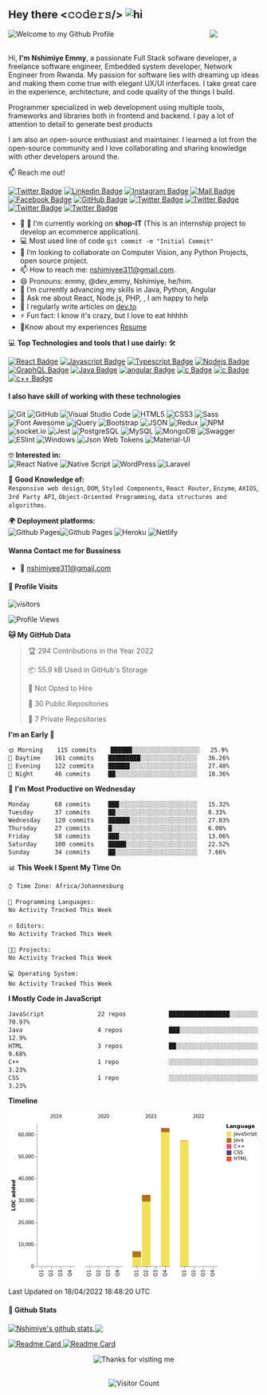 ## Hey there <𝚌𝚘𝚍𝚎𝚛𝚜/> <img src="https://user-images.githubusercontent.com/1303154/88677602-1635ba80-d120-11ea-84d8-d263ba5fc3c0.gif" width="28px" alt="hi">

<div align="left">
  <img src="https://github.com/BrunnerLivio/brunnerlivio/blob/master/images/welcome.png?raw=true" style="max-width: 100%;" alt="Welcome to my Github Profile" />
  <img align='right' style="max-width:100px" src='https://i.giphy.com/media/VTtANKl0beDFQRLDTh/200w.webp' width='200"'>
  <br />
  <br />
  </div>

Hi, **I'm Nshimiye Emmy**, a passionate Full Stack sofware developer, a freelance software engineer, Embedded system developer, Network Engineer from Rwanda. My passion for software lies with dreaming up ideas and making them come true with elegant UX/UI interfaces. I take great care in the experience, architecture, and code quality of the things I build.

Programmer specialized in web development using multiple tools, frameworks and libraries both in frontend and backend. I pay a lot of attention to detail to generate best products


I am also an open-source enthusiast and maintainer. I learned a lot from the open-source community and I love collaborating and sharing knowledge with other developers around the.


:mailbox: Reach me out!

[![Twitter Badge](https://img.shields.io/badge/Twitter-1DA1F2?style=for-the-badge&logo=twitter&logoColor=white)](https://twitter.com/NshimiyeEmmy7) [![Linkedin Badge](https://img.shields.io/badge/LinkedIn-0077B5?style=for-the-badge&logo=linkedin&logoColor=white)](https://www.linkedin.com/in/nshimiye-emmy-4737b2185/) [![Instagram Badge](https://img.shields.io/badge/Instagram-E4405F?style=for-the-badge&logo=instagram&logoColor=white)](https://www.instagram.com/nshimiye_250/) [![Mail Badge](https://img.shields.io/badge/Gmail-D14836?style=for-the-badge&logo=gmail&logoColor=white)](mailto:nshimiyee311@gmail.com)  [![Facebook Badge](
https://img.shields.io/badge/Facebook-1877F2?style=for-the-badge&logo=facebook&logoColor=white)](https://www.facebook.com/emmy.nshimiye.37/) [![GitHub Badge](
https://img.shields.io/badge/GitHub-100000?style=for-the-badge&logo=github&logoColor=white
)](https://github.com/nshimiyeemmy)  [![Twitter Badge](https://img.shields.io/badge/Bitbucket-330F63?style=for-the-badge&logo=bitbucket&logoColor=white)](hhttps://bitbucket.org/nshimiye_250/)  [![Twitter Badge](https://img.shields.io/badge/Stack_Overflow-FE7A16?style=for-the-badge&logo=stack-overflow&logoColor=white)](https://stackoverflow.com/users/13912304/nshimiye-emmy)  [![Twitter Badge](https://img.shields.io/badge/WhatsApp-25D366?style=for-the-badge&logo=whatsapp&logoColor=white)](https://stackoverflow.com/users/13912304/nshimiye-emmy)  [![Twitter Badge](https://img.shields.io/badge/dev.to-0A0A0A?style=for-the-badge&logo=dev.to&logoColor=white)](https://dev.to/dev_emmy)



<!-- TODO: Add last video link -->

- 🔭  🔭 I’m currently working on **shop-IT** (This is an internship project to develop an ecommerce application). 
- :computer: Most used line of code `git commit -m "Initial Commit"`
- 👯 I’m looking to collaborate on Computer Vision, any Python Projects, open source project.
- 📫 How to reach me: nshimiyee311@gmail.com.
- 😄 Pronouns: emmy, @dev_emmy, Nshimiye, he/him.
- 🌱 I’m currently advancing my skills in Java, Python, Angular
- 💬 Ask me about React, Node.js, PHP, , I am happy to help
- 📝 I regularly write articles on  [dev.to](https://dev.to/dev_emmy)
- ⚡ Fun fact: I know it's crazy, but I love to eat hhhhh
- 📝Know about my experiences  [Resume](https://drive.google.com/file/d/1ThQQJJtY_ool8zZRp6TcC5XWTYM7I2_W/view?usp=sharing)

💻 **Top Technologies and tools that I use dairly:** 🛠️

<!-- TODO: Make technologies links takes you to repositories -->

[![React Badge](https://img.shields.io/badge/-React-61DBFB?style=for-the-badge&labelColor=black&logo=react&logoColor=61DBFB)](#) [![Javascript Badge](https://img.shields.io/badge/-Javascript-F0DB4F?style=for-the-badge&labelColor=black&logo=javascript&logoColor=F0DB4F)](#) [![Typescript Badge](https://img.shields.io/badge/-Typescript-007acc?style=for-the-badge&labelColor=black&logo=typescript&logoColor=007acc)](#) [![Nodejs Badge](https://img.shields.io/badge/-Nodejs-3C873A?style=for-the-badge&labelColor=black&logo=node.js&logoColor=3C873A)](#) [![GraphQL Badge](https://img.shields.io/badge/-GraphQl-e535ab?style=for-the-badge&labelColor=black&logo=node.js&logoColor=e535ab)](#)
[![Java Badge](https://img.shields.io/badge/-Java-007396?style=for-the-badge&labelColor=black&logo=java&logoColor=007396)](#)
[![angular Badge](https://img.shields.io/badge/-angular-DD0031?style=for-the-badge&labelColor=white&logo=angular&logoColor=DD0031)](#)
[![c Badge](https://img.shields.io/badge/-php-777BB4?style=for-the-badge&labelColor=white&logo=php&logoColor=777BB4)](#)
[![c Badge](https://img.shields.io/badge/-c-A8B9CC?style=for-the-badge&labelColor=white&logo=c&logoColor=A8B9CC)](#)
[![c++ Badge](https://img.shields.io/badge/-c++-00599C?style=for-the-badge&labelColor=white&logo=c&logoColor=00599C)](#)


#### I also have skill of working with these technologies


![Git](https://img.shields.io/badge/-Git-000000?style=flat&logo=git&logoColor=F05032&labelColor=ffffff)
![GitHub](https://img.shields.io/badge/-GitHub-000000?style=flat&logo=github&logoColor=000000&labelColor=ffffff)
![Visual Studio Code](https://img.shields.io/badge/-VSCode-000000?style=flat&logo=visual-studio-code&labelColor=007ACC)
![HTML5](https://img.shields.io/badge/-HTML5-000000?style=flat&logo=html5&logoColor=ffffff&labelColor=E34F26)
![CSS3](https://img.shields.io/badge/-CSS3-000000?style=flat&logo=css3&logoColor=ffffff&labelColor=1572B6) 
![Sass](https://img.shields.io/badge/-Sass-000000?style=flat&logo=sass&logoColor=ffffff&labelColor=%23CC6699)
![Font Awesome](https://img.shields.io/badge/-font%20awesome-000000?style=flat&logo=font-awesome&logoColor=339AF0&labelColor=ffffff)
![jQuery](https://img.shields.io/badge/-jQuery-000000?style=flat&logo=jQuery&logoColor=0769AD&labelColor=ffffff)
![Bootstrap](https://img.shields.io/badge/-Bootstrap-000000?style=flat&logo=bootstrap&logoColor=ffffff&labelColor=563D7C)
![JSON](https://img.shields.io/badge/-JSON-000000?style=flat&logo=JSON&logoColor=000000&labelColor=ffffff)
![Redux](https://img.shields.io/badge/-Redux-000000?style=flat&logo=redux&logoColor=764ABC&labelColor=ffffff)
![NPM](https://img.shields.io/badge/-npm-000000?style=flat&logo=npm&labelColor=ffffff)
![socket.io](https://img.shields.io/badge/-Socket.Io-000000?style=flat&logo=socket.io&logoColor=000000&labelColor=ffffff)
![Jest](https://img.shields.io/badge/-Jest-000000?style=flat&logo=Jest&logoColor=C21325&labelColor=ffffff)
![PostgreSQL](https://img.shields.io/badge/-PostgreSQL-000000?style=flat&logo=postgresql&logoColor=ffffff&labelColor=336791)
![MySQL](https://img.shields.io/badge/-MySQL-000000?style=flat&logo=mysql&labelColor=ffffff)
![MongoDB](https://img.shields.io/badge/-MongoDB-000000?style=flat&logo=mongodb&labelColor=ffffff)
![Swagger](https://img.shields.io/badge/-Swagger-000000?style=flat&logo=swagger)
![ESlint](https://img.shields.io/badge/-ESlint-000000?style=flat&logo=ESlint&labelColor=4B32C3)
![Windows](https://img.shields.io/badge/-Windows-000000?style=flat&logo=windows&logoColor=ffffff&labelColor=0078D6)
![Json Web Tokens](https://img.shields.io/badge/-Json%20Web%20Tokens-000000?style=flat&logo=json-web-tokens&logoColor=ffffff&labelColor=000000)
![Material-UI](https://img.shields.io/badge/-Material%20UI-000000?style=flat&logo=Material%20UI&logoColor=ffffff&labelColor=0081CB)

🤓 **Interested in:** <br>
![React Native](https://img.shields.io/badge/-React%20Native-000000?style=flat&logo=react&labelColor=000000)
![Native Script](https://img.shields.io/badge/-Native%20Script-000000?style=flat&logo=angular&labelColor=000000)
![WordPress](https://img.shields.io/badge/-WordPress-000000?style=flat&logo=wordpress&labelColor=21759B)
![Laravel](https://img.shields.io/badge/-Laravel-000000?style=flat&logo=laravel&logoColor=ffffff&labelColor=FF2D20)


🧐 **Good Knowledge of:**<br>
`Responsive web design`, `DOM`, `Styled Components`, `React Router`, `Enzyme`, `AXIOS`, `3rd Party API`, `Object-Oriented Programming`, `data structures and algorithms`.

🌍 **Deployment platforms:**<br>
<img alt="Github Pages" width="20px" height="20px" src="https://techcrunch.com/wp-content/uploads/2010/07/github-logo.png" />![Github Pages](https://img.shields.io/badge/-Github%20Pages-000000?style=flat&logo=github-pages) ![Heroku](https://img.shields.io/badge/-Heroku-000000?style=flat&logo=heroku&labelColor=430098) ![Netlify](https://img.shields.io/badge/-Netlify-000000?style=flat&logo=netlify&labelColor=000000)

#### **Wanna Contact me for Bussiness**

- :email: nshimiyee311@gmail.com

#### **🎨 Profile Visits**

  ![visitors](https://visitor-badge.glitch.me/badge?page_id=nshimiyeemmy.nshimiyeemmy)

<!--START_SECTION:waka-->
![Profile Views](http://img.shields.io/badge/Profile%20Views-0-blue)

**🐱 My GitHub Data** 

> 🏆 294 Contributions in the Year 2022
 > 
> 📦 55.9 kB Used in GitHub's Storage 
 > 
> 🚫 Not Opted to Hire
 > 
> 📜 30 Public Repositories 
 > 
> 🔑 7 Private Repositories  
 > 
**I'm an Early 🐤** 

```text
🌞 Morning    115 commits    ██████░░░░░░░░░░░░░░░░░░░   25.9% 
🌆 Daytime    161 commits    █████████░░░░░░░░░░░░░░░░   36.26% 
🌃 Evening    122 commits    ██████░░░░░░░░░░░░░░░░░░░   27.48% 
🌙 Night      46 commits     ██░░░░░░░░░░░░░░░░░░░░░░░   10.36%

```
📅 **I'm Most Productive on Wednesday** 

```text
Monday       68 commits     ███░░░░░░░░░░░░░░░░░░░░░░   15.32% 
Tuesday      37 commits     ██░░░░░░░░░░░░░░░░░░░░░░░   8.33% 
Wednesday    120 commits    ██████░░░░░░░░░░░░░░░░░░░   27.03% 
Thursday     27 commits     █░░░░░░░░░░░░░░░░░░░░░░░░   6.08% 
Friday       58 commits     ███░░░░░░░░░░░░░░░░░░░░░░   13.06% 
Saturday     100 commits    █████░░░░░░░░░░░░░░░░░░░░   22.52% 
Sunday       34 commits     ██░░░░░░░░░░░░░░░░░░░░░░░   7.66%

```


📊 **This Week I Spent My Time On** 

```text
⌚︎ Time Zone: Africa/Johannesburg

💬 Programming Languages: 
No Activity Tracked This Week

🔥 Editors: 
No Activity Tracked This Week

🐱‍💻 Projects: 
No Activity Tracked This Week

💻 Operating System: 
No Activity Tracked This Week

```

**I Mostly Code in JavaScript** 

```text
JavaScript               22 repos            █████████████████░░░░░░░░   70.97% 
Java                     4 repos             ███░░░░░░░░░░░░░░░░░░░░░░   12.9% 
HTML                     3 repos             ██░░░░░░░░░░░░░░░░░░░░░░░   9.68% 
C++                      1 repo              ░░░░░░░░░░░░░░░░░░░░░░░░░   3.23% 
CSS                      1 repo              ░░░░░░░░░░░░░░░░░░░░░░░░░   3.23%

```


**Timeline**

![Chart not found](https://raw.githubusercontent.com/nshimiyeemmy/nshimiyeemmy/master/charts/bar_graph.png) 


 Last Updated on 18/04/2022 18:48:20 UTC
<!--END_SECTION:waka-->


#### **🚩 Github Stats**

</a><a href="https://github.com/nshimiyeemmy">
 <img align="center" src="https://github-readme-stats.vercel.app/api?username=nshimiyeemmy&show_icons=true&theme=radical&line_height=27" alt="Nshimiye's github stats"/>
</a>
<a href="https://github.com/nshimiyeemmy">
  <img align="center" src="https://github-readme-stats.vercel.app/api/top-langs/?username=nshimiyeemmy&theme=radical&hide_langs_below=1" />



[![Readme Card](https://github-readme-stats.vercel.app/api/pin/?username=nshimiyeemmy&repo=travel-site&theme=radical&layout=compact) ](https://github.com/anuraghazra/github-readme-stats)
[![Readme Card](https://github-readme-stats.vercel.app/api/pin/?username=nshimiyeemmy&repo=shop-IT-backend&theme=radical&layout=compact)](https://github.com/anuraghazra/github-readme-stats)






<!-- Visitors -->
<!-- Footer -->

<div align="center">




<img height="40" alt="Thanks for visiting me" width="100%" src="https://raw.githubusercontent.com/BrunnerLivio/brunnerlivio/master/images/marquee.svg" />
<br />
<br />

![Visitor Count](https://profile-counter.glitch.me/nshimiyeeemmy/count.svg)
